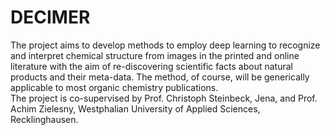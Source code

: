 # DECIMER
The project aims to develop methods to employ deep learning to recognize and interpret chemical structure from images in the printed and online literature with the aim of re-discovering scientific facts about natural products and their meta-data. The method, of course, will be generically applicable to most organic chemistry publications.  
The project is co-supervised by Prof. Christoph Steinbeck, Jena, and Prof. Achim Zielesny, Westphalian University of Applied Sciences, Recklinghausen.
